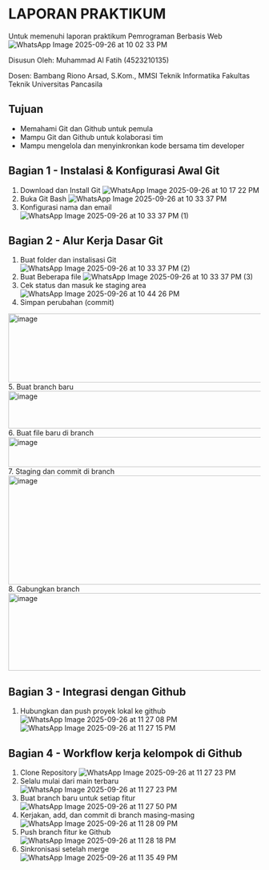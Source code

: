 # LAPORAN PRAKTIKUM
Untuk memenuhi laporan praktikum Pemrograman Berbasis Web
![WhatsApp Image 2025-09-26 at 10 02 33 PM](https://github.com/user-attachments/assets/d2082179-4a36-41ce-8db3-c96534c1553f)

Disusun Oleh:
Muhammad Al Fatih (4523210135)

Dosen:
Bambang Riono Arsad, S.Kom., MMSI
Teknik Informatika
Fakultas Teknik 
Universitas Pancasila

## Tujuan
- Memahami Git dan Github untuk pemula
- Mampu Git dan Github untuk kolaborasi tim
- Mampu mengelola dan menyinkronkan kode bersama tim developer

## Bagian 1 - Instalasi & Konfigurasi Awal Git
1. Download dan Install Git
![WhatsApp Image 2025-09-26 at 10 17 22 PM](https://github.com/user-attachments/assets/c550fc62-0da9-42f1-a271-9f9f05bf7e5e)
2. Buka Git Bash
![WhatsApp Image 2025-09-26 at 10 33 37 PM](https://github.com/user-attachments/assets/83287968-dbc8-487a-939c-455e5345730d)
3. Konfigurasi nama dan email
![WhatsApp Image 2025-09-26 at 10 33 37 PM (1)](https://github.com/user-attachments/assets/d5153a19-5305-401b-b4af-3c14b23fd64b)

## Bagian 2 - Alur Kerja Dasar Git
1. Buat folder dan instalisasi Git
![WhatsApp Image 2025-09-26 at 10 33 37 PM (2)](https://github.com/user-attachments/assets/bce9e9bb-3389-470e-90e2-f82da4e07bb9)
2. Buat Beberapa file
![WhatsApp Image 2025-09-26 at 10 33 37 PM (3)](https://github.com/user-attachments/assets/aa3e62c5-6bcc-485a-9775-a197bbc376e9)
3. Cek status dan masuk ke staging area
![WhatsApp Image 2025-09-26 at 10 44 26 PM](https://github.com/user-attachments/assets/fff32dab-403d-4129-a3d6-98197d8db7e6)
4. Simpan perubahan (commit)
<img width="930" height="138" alt="image" src="https://github.com/user-attachments/assets/e06d4a96-7517-4b21-b722-8316856f3413" />
5. Buat branch baru
<img width="583" height="75" alt="image" src="https://github.com/user-attachments/assets/1afa0a07-e08f-4b38-9940-ca701f23c416" />
6. Buat file baru di branch
<img width="644" height="60" alt="image" src="https://github.com/user-attachments/assets/8690f389-0b5c-4d1a-ad70-6c16e93e7796" />
7. Staging dan commit di branch
<img width="1113" height="218" alt="image" src="https://github.com/user-attachments/assets/ad5cd6a7-985c-43b5-a61f-c40bbe798802" />
8. Gabungkan branch
<img width="715" height="155" alt="image" src="https://github.com/user-attachments/assets/72bd9046-9a5c-4180-871f-240b2d7be62a" />

## Bagian 3 - Integrasi dengan Github
1. Hubungkan dan push proyek lokal ke github
![WhatsApp Image 2025-09-26 at 11 27 08 PM](https://github.com/user-attachments/assets/e7111cf0-66e3-408f-a837-d09d771bb90b)
![WhatsApp Image 2025-09-26 at 11 27 15 PM](https://github.com/user-attachments/assets/a9482dab-48e8-4663-8cd3-8280d48c5663)

## Bagian 4 - Workflow kerja kelompok di Github
1. Clone Repository
![WhatsApp Image 2025-09-26 at 11 27 23 PM](https://github.com/user-attachments/assets/4902f1b5-b92c-4f6d-aaa1-00a9f898af5c)
2. Selalu mulai dari main terbaru
![WhatsApp Image 2025-09-26 at 11 27 23 PM](https://github.com/user-attachments/assets/8ee2d9e2-72c0-47b8-b3f6-1d49981ee32c)
3. Buat branch baru untuk setiap fitur
![WhatsApp Image 2025-09-26 at 11 27 50 PM](https://github.com/user-attachments/assets/a7cf057a-51e2-42dc-9841-322c0b3e6bc9)
4. Kerjakan, add, dan commit di branch masing-masing
![WhatsApp Image 2025-09-26 at 11 28 09 PM](https://github.com/user-attachments/assets/2574ff98-1618-4430-bc94-f66822386d45)
5. Push branch fitur ke Github
![WhatsApp Image 2025-09-26 at 11 28 18 PM](https://github.com/user-attachments/assets/cce9472f-abb6-42aa-bd38-28546b76a364)
6. Sinkronisasi setelah merge
![WhatsApp Image 2025-09-26 at 11 35 49 PM](https://github.com/user-attachments/assets/835397e6-ca90-4892-998c-202bdb402c03)

